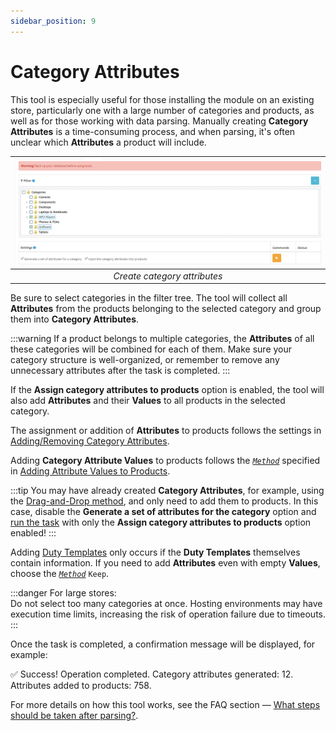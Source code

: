 ```yaml
---
sidebar_position: 9
---
```


# Category Attributes

This tool is especially useful for those installing the module on an existing store, particularly one with a large number of categories and products, as well as for those working with data parsing. Manually creating **Category Attributes** is a time-consuming process, and when parsing, it's often unclear which **Attributes** a product will include.

| ![Category attributes](/img/tutorial/tools_category_settings.png) |
|:--:|
| *Create category attributes* |

Be sure to select categories in the filter tree. The tool will collect all **Attributes** from the products belonging to the selected category and group them into **Category Attributes**.

:::warning
If a product belongs to multiple categories, the **Attributes** of all these categories will be combined for each of them. Make sure your category structure is well-organized, or remember to remove any unnecessary attributes after the task is completed.
:::

If the **Assign category attributes to products** option is enabled, the tool will also add **Attributes** and their **Values** to all products in the selected category.

The assignment or addition of **Attributes** to products follows the settings in [Adding/Removing Category Attributes](/settings/category.md).

Adding **Category Attribute Values** to products follows the [*`Method`*](/settings/product.md) specified in [Adding Attribute Values to Products](/settings/product.md).

:::tip
You may have already created **Category Attributes**, for example, using the [Drag-and-Drop method](/module-features/category-attributes.md), and only need to add them to products. In this case, disable the **Generate a set of attributes for the category** option and [run the task](/tools/settings-and-launch.md) with only the **Assign category attributes to products** option enabled!
:::

Adding [Duty Templates](/general-info/duty.md) only occurs if the **Duty Templates** themselves contain information. If you need to add **Attributes** even with empty **Values**, choose the [*`Method`*](/settings/product.md) `Keep`.

:::danger
For large stores:  
Do not select too many categories at once. Hosting environments may have execution time limits, increasing the risk of operation failure due to timeouts.
:::

Once the task is completed, a confirmation message will be displayed, for example:

✅ Success! Operation completed. Category attributes generated: 12. Attributes added to products: 758.

For more details on how this tool works, see the FAQ section — [What steps should be taken after parsing?](/faq.mdx).
